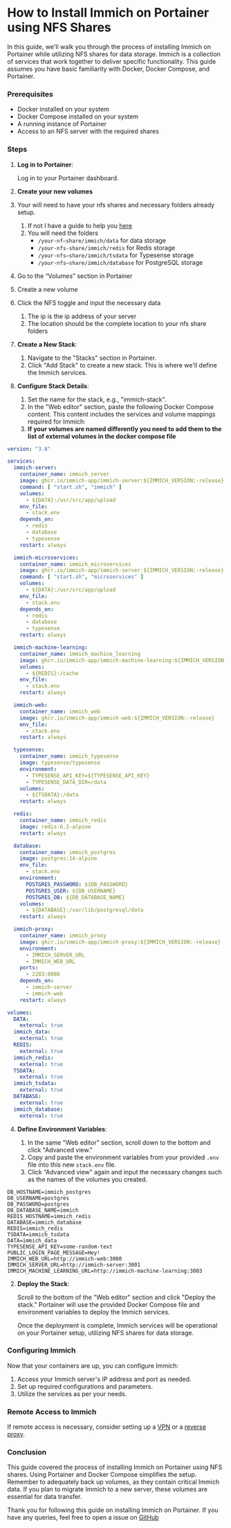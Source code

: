 # How to Install Immich on Portainer using NFS Shares

In this guide, we'll walk you through the process of installing Immich on Portainer while utilizing NFS shares for data storage. Immich is a collection of services that work together to deliver specific functionality. This guide assumes you have basic familiarity with Docker, Docker Compose, and Portainer.

### Prerequisites

- Docker installed on your system
- Docker Compose installed on your system
- A running instance of Portainer
- Access to an NFS server with the required shares

### Steps

1. **Log in to Portainer**:

   Log in to your Portainer dashboard.
   
1. **Create your new volumes**

 1. Your will need to have your nfs shares and necessary folders already setup.
	 1. If not I have a guide to help you [here]()
	 2. You will need the folders
		 - `/your-nf—share/immich/data` for data storage
		- `/your-nfs-share/immich/redis` for Redis storage
		- `/your-nfs—share/immich/tsdata` for Typesense storage
		- `/your-nfs—share/immich/database` for PostgreSQL storage
 1. Go to the “Volumes” section in Portainer
 2. Create a new volume
 3. Click the NFS toggle and input the necessary data
	 1. The ip is the ip address of your server
	 2. The location should be the complete location to your nfs share folders
 
3. **Create a New Stack**:

   1. Navigate to the "Stacks" section in Portainer.
   2. Click "Add Stack" to create a new stack. This is where we'll define the Immich services.

2. **Configure Stack Details**:

   1. Set the name for the stack, e.g., "immich-stack".
   2. In the "Web editor" section, paste the following Docker Compose content. This content includes the services and volume mappings required for Immich:
   3. **If your volumes are named differently you need to add them to the list of external volumes in the docker compose file**

```yaml
version: "3.8"

services:
  immich-server:
    container_name: immich_server
    image: ghcr.io/immich-app/immich-server:${IMMICH_VERSION:-release}
    command: [ "start.sh", "immich" ]
    volumes:
      - ${DATA}:/usr/src/app/upload
    env_file:
      - stack.env
    depends_on:
      - redis
      - database
      - typesense
    restart: always

  immich-microservices:
    container_name: immich_microservices
    image: ghcr.io/immich-app/immich-server:${IMMICH_VERSION:-release}
    command: [ "start.sh", "microservices" ]
    volumes:
      - ${DATA}:/usr/src/app/upload
    env_file:
      - stack.env
    depends_on:
      - redis
      - database
      - typesense
    restart: always

  immich-machine-learning:
    container_name: immich_machine_learning
    image: ghcr.io/immich-app/immich-machine-learning:${IMMICH_VERSION:-release}
    volumes:
      - ${REDIS}:/cache
    env_file:
      - stack.env
    restart: always

  immich-web:
    container_name: immich_web
    image: ghcr.io/immich-app/immich-web:${IMMICH_VERSION:-release}
    env_file:
      - stack.env
    restart: always

  typesense:
    container_name: immich_typesense
    image: typesense/typesense
    environment:
      - TYPESENSE_API_KEY=${TYPESENSE_API_KEY}
      - TYPESENSE_DATA_DIR=/data
    volumes:
      - ${TSDATA}:/data
    restart: always

  redis:
    container_name: immich_redis
    image: redis:6.2-alpine
    restart: always

  database:
    container_name: immich_postgres
    image: postgres:14-alpine
    env_file:
      - stack.env
    environment:
      POSTGRES_PASSWORD: ${DB_PASSWORD}
      POSTGRES_USER: ${DB_USERNAME}
      POSTGRES_DB: ${DB_DATABASE_NAME}
    volumes:
      - ${DATABASE}:/var/lib/postgresql/data
    restart: always

  immich-proxy:
    container_name: immich_proxy
    image: ghcr.io/immich-app/immich-proxy:${IMMICH_VERSION:-release}
    environment:
      - IMMICH_SERVER_URL
      - IMMICH_WEB_URL
    ports:
      - 2283:8080
    depends_on:
      - immich-server
      - immich-web
    restart: always

volumes:
  DATA:
    external: true
  immich_data:
    external: true
  REDIS:
    external: true
  immich_redis:
    external: true
  TSDATA:
    external: true
  immich_tsdata:
    external: true
  DATABASE:
    external: true
  immich_database:
    external: true
```

4. **Define Environment Variables**:

   1. In the same "Web editor" section, scroll down to the bottom and click "Advanced view."
   3. Copy and paste the environment variables from your provided `.env` file into this new `stack.env` file.
   4. Click “Advanced view” again and input the necessary changes such as the names of the volumes you created.
```env
DB_HOSTNAME=immich_postgres
DB_USERNAME=postgres
DB_PASSWORD=postgres
DB_DATABASE_NAME=immich
REDIS_HOSTNAME=immich_redis
DATABASE=immich_database
REDIS=immich_redis
TSDATA=immich_tsdata
DATA=immich_data
TYPESENSE_API_KEY=some-random-text
PUBLIC_LOGIN_PAGE_MESSAGE=Hey!
IMMICH_WEB_URL=http://immich-web:3000
IMMICH_SERVER_URL=http://immich-server:3001
IMMICH_MACHINE_LEARNING_URL=http://immich-machine-learning:3003
```

2. **Deploy the Stack**:

   Scroll  to the bottom of the "Web editor" section and click "Deploy the stack." Portainer will use the provided Docker Compose file and environment variables to deploy the Immich services.
   
   Once the deployment is complete, Immich services will be operational on your Portainer setup, utilizing NFS shares for data storage.



### Configuring Immich

Now that your containers are up, you can configure Immich:

1. Access your Immich server's IP address and port as needed.
2. Set up required configurations and parameters.
3. Utilize the services as per your needs.

### Remote Access to Immich

If remote access is necessary, consider setting up a [VPN]() or a [reverse proxy]().

### Conclusion

This guide covered the process of installing Immich on Portainer using NFS shares. Using Portainer and Docker Compose simplifies the setup. Remember to adequately back up volumes, as they contain critical Immich data. If you plan to migrate Immich to a new server, these volumes are essential for data transfer.

Thank you for following this guide on installing Immich on Portainer. If you have any queries, feel free to open a issue on [GitHub](https://github.com/Fletcher-Alderton/Homelab-Guides)